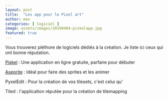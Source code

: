 ```yaml
---
layout: post
title:  "Les app pour le Pixel art"
author: max
categories: [ logiciel ]
image: assets/images/20190404-piskelapp.jpg
featured: true
---
```

Vous trouverez pléthore de logiciels dédiés à la création. Je liste ici ceux qui ont bonne réputation.

[Piskel](https://www.piskelapp.com/) : Une application en ligne gratuite, parfaire pour débuter
 
[Aseprite](https://www.aseprite.org/) : Idéal pour faire des sprites et les animer

PyxelEdit : Pour la création de vos tilesets, c'est celui qu'

Tiled : l'application réputée pour la création de tilemapping

<!--stackedit_data:
eyJoaXN0b3J5IjpbLTExMjAwNjMyMCwtMTk0MjgxNDczNSwtNj
g0NDQzNTk2LDE5OTk0NDI5NzcsMjU3ODcwNTMsLTE0OTc4MzAx
ODBdfQ==
-->